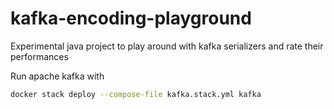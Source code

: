 # kafka-encoding-playground
Experimental java project to play around with kafka serializers and rate their performances


Run apache kafka with 

```sh
docker stack deploy --compose-file kafka.stack.yml kafka
```
